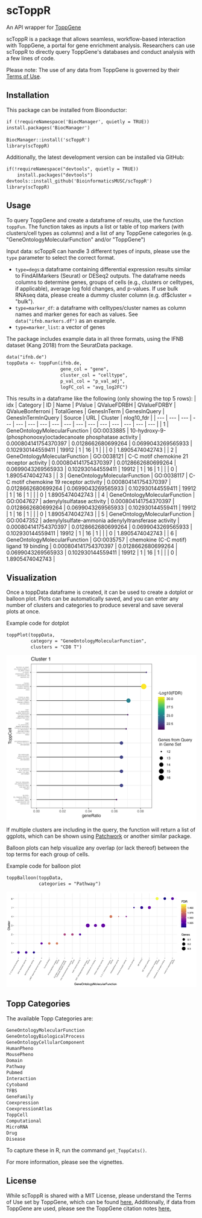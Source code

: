 # scToppR

An API wrapper for [ToppGene](https://toppgene.cchmc.org/)

scToppR is a package that allows seamless, workflow-based interaction with ToppGene, a portal for gene enrichment analysis. Researchers can use scToppR to directly query ToppGene's databases and conduct analysis with a few lines of code. 

Please note: The use of any data from ToppGene is governed by their [Terms of Use](https://toppgene.cchmc.org/navigation/termsofuse.jsp).

## Installation

This package can be installed from Bioonductor:
```
if (!requireNamespace('BiocManager', quietly = TRUE))
install.packages('BiocManager')

BiocManager::install('scToppR')
library(scToppR)
```

Additionally, the latest development version can be installed via GitHub:
```         
if(!requireNamespace("devtools", quietly = TRUE))
    install.packages("devtools")
devtools::install_github('BioinformaticsMUSC/scToppR')
library(scToppR)
```

## Usage

To query ToppGene and create a dataframe of results, use the function `toppFun`. The function takes as inputs a list or table of top markers (with clusters/cell types as columns) and a list of any ToppGene categories (e.g. "GeneOntologyMolecularFunction" and/or "ToppGene")

Input data: scToppR can handle 3 different types of inputs, please use the `type` parameter to select the correct format.
- `type=degs`:a dataframe containing differential expression results similar to FindAllMarkers (Seurat) or DESeq2 outputs. The dataframe needs columns to determine genes, groups of cells (e.g., clusters or celltypes, if applicable), average log fold changes, and p-values. If use bulk RNAseq data, please create a dummy cluster column (e.g. df$cluster = "bulk").
- `type=marker_df`: a dataframe with celltypes/cluster names as column names and marker genes for each as values. See `data("ifnb.markers.df")` as an example.
- `type=marker_list`: a vector of genes

The package includes example data in all three formats, using the IFNB dataset (Kang 2018) from the SeuratData package.

```         
data("ifnb.de")
toppData <- toppFun(ifnb.de,
                    gene_col = "gene",
                    cluster_col = "celltype",
                    p_val_col = "p_val_adj",
                    logFC_col = "avg_log2FC")
```

This results in a dataframe like the following (only showing the top 5 rows): 
| idx | Category | ID | Name | PValue | QValueFDRBH | QValueFDRBY | QValueBonferroni | TotalGenes | GenesInTerm | GenesInQuery | GenesInTermInQuery | Source | URL | Cluster | nlog10_fdr |
| --- | --- | --- | --- | --- | --- | --- | --- | --- | --- | --- | --- | --- | --- | --- | --- |
| 1 | GeneOntologyMolecularFunction | GO:0033885 | 10-hydroxy-9-(phosphonooxy)octadecanoate phosphatase activity | 0.000804141754370397 | 0.0128662680699264 | 0.0699043269565933 | 0.102930144559411 | 19912 | 1 | 16 | 1 |   |   | 0 | 1.8905474042743 |
| 2 | GeneOntologyMolecularFunction | GO:0038121 | C-C motif chemokine 21 receptor activity | 0.000804141754370397 | 0.0128662680699264 | 0.0699043269565933 | 0.102930144559411 | 19912 | 1 | 16 | 1 |   |   | 0 | 1.8905474042743 |
| 3 | GeneOntologyMolecularFunction | GO:0038117 | C-C motif chemokine 19 receptor activity | 0.000804141754370397 | 0.0128662680699264 | 0.0699043269565933 | 0.102930144559411 | 19912 | 1 | 16 | 1 |   |   | 0 | 1.8905474042743 |
| 4 | GeneOntologyMolecularFunction | GO:0047627 | adenylylsulfatase activity | 0.000804141754370397 | 0.0128662680699264 | 0.0699043269565933 | 0.102930144559411 | 19912 | 1 | 16 | 1 |   |   | 0 | 1.8905474042743 |
| 5 | GeneOntologyMolecularFunction | GO:0047352 | adenylylsulfate-ammonia adenylyltransferase activity | 0.000804141754370397 | 0.0128662680699264 | 0.0699043269565933 | 0.102930144559411 | 19912 | 1 | 16 | 1 |   |   | 0 | 1.8905474042743 |
| 6 | GeneOntologyMolecularFunction | GO:0035757 | chemokine (C-C motif) ligand 19 binding | 0.000804141754370397 | 0.0128662680699264 | 0.0699043269565933 | 0.102930144559411 | 19912 | 1 | 16 | 1 |   |   | 0 | 1.8905474042743 |

## Visualization

Once a toppData dataframe is created, it can be used to create a dotplot or balloon plot. Plots can be automatically saved, and you can enter any number of clusters and categories to produce several and save several plots at once.

Example code for dotplot

```         
toppPlot(toppData, 
         category = "GeneOntologyMolecularFunction", 
         clusters = "CD8 T")
```

![DotPlot of toppData results](/examples/toppplot_example.png)

If multiple clusters are including in the query, the function will return a list of ggplots, which can be shown using [Patchwork](https://patchwork.data-imaginist.com/) or another similar package.

Balloon plots can help visualize any overlap (or lack thereof) between the top terms for each group of cells.

Example code for balloon plot

```
toppBalloon(toppData,
            categories = "Pathway")
```

![Balloon plot of toppData results](/examples/balloon_example.png)
## Topp Categories

The available Topp Categories are:

```         
GeneOntologyMolecularFunction
GeneOntologyBiologicalProcess
GeneOntologyCellularComponent
HumanPheno
MousePheno
Domain
Pathway
Pubmed
Interaction
Cytoband
TFBS
GeneFamily
Coexpression
CoexpressionAtlas
ToppCell
Computational
MicroRNA
Drug
Disease
```

To capture these in R, run the command `get_ToppCats()`.

For more information, please see the vignettes.

## License
While scToppR is shared with a MIT License, please understand the Terms of Use set by ToppGene, which can be found [here.](https://toppgene.cchmc.org/navigation/termsofuse.jsp) Additionally, if data from ToppGene are used, please see the ToppGene citation notes [here.](https://toppgene.cchmc.org/help/publications.jsp)
